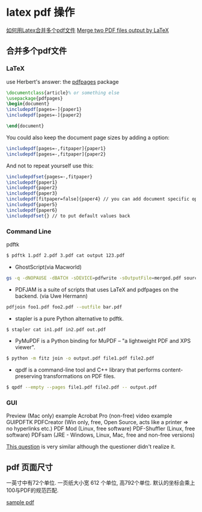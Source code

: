 # latex pdf 操作

[如何用Latex合并多个pdf文件](https://blog.csdn.net/zimosangtian/article/details/102993430)
[Merge two PDF files output by LaTeX](https://tex.stackexchange.com/questions/8662/merge-two-pdf-files-output-by-latex)

## 合并多个pdf文件

### LaTeX

use Herbert's answer: the [pdfpages](http://ctan.org/pkg/pdfpages) package

```latex
\documentclass{article}% or something else
\usepackage{pdfpages}
\begin{document}
\includepdf[pages=-]{paper1}
\includepdf[pages=-]{paper2}

\end{document}
```

You could also keep the document page sizes by adding a option:

```latex
\includepdf[pages=-,fitpaper]{paper1}
\includepdf[pages=-,fitpaper]{paper2}
```

And not to repeat yourself use this:

```latex
\includepdfset{pages=-,fitpaper}
\includepdf{paper1}
\includepdf{paper2}
\includepdf{paper3}
\includepdf[fitpaper=false]{paper4} // you can add document specific options
\includepdf{paper5}
\includepdf{paper6}
\includepdfset{} // to put default values back
```

### Command Line

pdftk

```bash
$ pdftk 1.pdf 2.pdf 3.pdf cat output 123.pdf
```

+ GhostScript(via Macworld)

```bash
gs -q -dNOPAUSE -dBATCH -sDEVICE=pdfwrite -sOutputFile=merged.pdf source1.pdf source2.pdf source3.pdf etc.pdf
```

+ PDFJAM is a suite of scripts that uses LaTeX and pdfpages on the backend. (via Uwe Hermann)

```bash
pdfjoin foo1.pdf foo2.pdf --outfile bar.pdf
```

+ stapler is a pure Python alternative to pdftk.

```bash
$ stapler cat in1.pdf in2.pdf out.pdf
```

+ PyMuPDF is a Python binding for MuPDF – "a lightweight PDF and XPS viewer".

```bash
$ python -m fitz join -o output.pdf file1.pdf file2.pdf
```

+ qpdf is a command-line tool and C++ library that performs content-preserving transformations on PDF files.

```bash
$ qpdf --empty --pages file1.pdf file2.pdf -- output.pdf
```

### GUI

Preview (Mac only) example
Acrobat Pro (non-free) video example
GUIPDFTK
PDFCreator (Win only, free, Open Source, acts like a printer ⇒ no hyperlinks etc.)
PDF Mod (Linux, free software)
PDF-Shuffler (Linux, free software)
PDFsam (JRE - Windows, Linux, Mac, free and non-free versions)

[This question](https://tex.stackexchange.com/q/5842/1402) is very similar although the questioner didn't realize it.

## pdf 页面尺寸

一英寸中有72个单位.
一页纸大小宽 612 个单位, 高792个单位.
默认的坐标会乘上100与PDF的规范匹配.

[sample pdf](./sample.txt)
